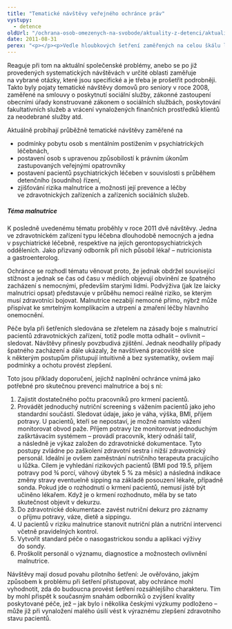 ```yaml
---
title: "Tematické návštěvy veřejného ochránce práv"
vystupy:
  - detence
oldUrl: "/ochrana-osob-omezenych-na-svobode/aktuality-z-detenci/aktuality-z-detenci-2011/tematicke-navstevy-verejneho-ochrance-prav/"
date: 2011-08-31
perex: "<p></p><p>Vedle hloubkových šetření zaměřených na celou škálu lidsko-právních aspektů života v instituci, jež v praxi ochránce převažují, zařazuje veřejný ochránce práv do plánu systematických návštěv také tzv. tematické návštěvy.</p>"
---
```


<!-- imported from the old website -->

<p>Reaguje při tom na aktuální společenské problémy, anebo se po již provedených systematických návštěvách v určité oblasti zaměřuje na vybrané otázky, které jsou specifické a je třeba je prošetřit podrobněji. Takto byly pojaty tematické návštěvy domovů pro seniory v roce 2008, zaměřené na smlouvy o poskytnutí sociální služby, zákonné zastoupení obecními úřady konstruované zákonem o sociálních službách, poskytování fakultativních služeb a vrácení vynaložených finančních prostředků klientů za neodebrané služby atd.  </p><p>Aktuálně probíhají průběžně tematické návštěvy zaměřené na</p><ul><li>podmínky pobytu osob s mentálním postižením v psychiatrických léčebnách,</li><li>postavení osob s upravenou způsobilostí k právním úkonům zastupovaných veřejnými opatrovníky </li><li>postavení pacientů psychiatrických léčeben v souvislosti s průběhem detenčního (soudního) řízení,</li><li>zjišťování rizika malnutrice a možnosti její prevence a léčby ve zdravotnických zařízeních a zařízeních sociálních služeb.</li></ul><h5>Téma malnutrice</h5><p>K posledně uvedenému tématu proběhly v roce 2011 dvě návštěvy. Jedna ve zdravotnickém zařízení typu léčebna dlouhodobě nemocných a jedna v psychiatrické léčebně, respektive na jejích gerontopsychiatrických odděleních. Jako přizvaný odborník při nich působil lékař – nutricionista a gastroenterolog. </p><p>Ochránce se rozhodl tématu věnovat proto, že jednak obdržel související stížnost a jednak se čas od času v médiích objevují obvinění ze špatného zacházení s nemocnými, především starými lidmi. Podvýživa (jak lze laicky malnutrici opsat) představuje v průběhu nemoci reálné riziko, se kterým musí zdravotníci bojovat. Malnutrice nezabíjí nemocné přímo, nýbrž může přispívat ke smrtelným komplikacím a utrpení a zmaření léčby hlavního onemocnění. </p><p>Péče byla při šetřeních sledována se zřetelem na zásady boje s malnutricí pacientů zdravotnických zařízení, totiž podle motta odhalit – ovlivnit – sledovat. Návštěvy přinesly povzbudivá zjištění. Jednak neodhalily případy špatného zacházení a dále ukázaly, že navštívená pracoviště sice k některým postupům přistupují intuitivně a bez systematiky, ovšem mají podmínky a ochotu provést zlepšení.</p><p>Toto jsou příklady doporučení, jejichž naplnění ochránce vnímá jako potřebné pro skutečnou prevenci malnutrice a boj s ní:</p><ol type="1"><li>Zajistit dostatečného počtu pracovníků pro krmení pacientů.</li><li>Provádět jednoduchý nutriční screening s vážením pacientů jako jeho standardní součástí. Sledovat údaje, jako je váha, výška, BMI, příjem potravy. U pacientů, kteří se nepostaví, je možné namísto vážení monitorovat obvod paže. Příjem potravy lze monitorovat jednoduchým zaškrtávacím systémem – provádí pracovník, který odnáší talíř, a následně je výkaz založen do zdravotnické dokumentace. Tyto postupy zvládne po zaškolení zdravotní sestra i nižší zdravotnický personál. Ideální je ovšem zaměstnání nutričního terapeuta pracujícího u lůžka. Cílem je vyhledání rizikových pacientů (BMI pod 19.5, příjem potravy pod ¾ porcí, váhový úbytek 5 % za měsíc) a následná indikace změny stravy eventuelně sipping na základě posouzení lékaře, případně sonda. Pokud jde o rozhodnutí o krmení pacientů, nemusí jistě být učiněno lékařem. Když je o krmení rozhodnuto, měla by se tato skutečnost objevit v dekurzu.</li><li>Do zdravotnické dokumentace zavést nutriční dekurz pro záznamy o příjmu potravy, váze, dietě a sippingu. </li><li>U pacientů v riziku malnutrice stanovit nutriční plán a nutriční intervenci včetně pravidelných kontrol.</li><li>Vytvořit standard péče o nasogastrickou sondu a aplikaci výživy do sondy. </li><li>Proškolit personál o významu, diagnostice a možnostech ovlivnění malnutrice. </li></ol><p>Návštěvy mají dosud povahu pilotního šetření: Je ověřováno, jakým způsobem k problému při šetření přistupovat, aby ochránce mohl vyhodnotit, zda do budoucna provést šetření rozsáhlejšího charakteru. Tím by mohl přispět k současným snahám odborníků o zvýšení kvality poskytované péče, jež – jak bylo i několika českými výzkumy podloženo – může již při vynaložení malého úsilí vést k výraznému zlepšení zdravotního stavu pacientů.</p>

